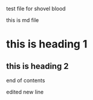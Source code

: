 test file for shovel blood

this is md file

# this is heading 1

## this is heading 2

end of contents


edited new line

